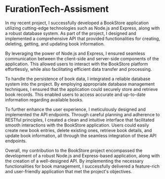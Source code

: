 # FurationTech-Assisment
In my recent project, I successfully developed a BookStore application utilizing cutting-edge technologies such as Node.js and Express, along with a robust database system. As part of the project, I designed and implemented a comprehensive API that provided functionalities for creating, deleting, getting, and updating book information.

By leveraging the power of Node.js and Express, I ensured seamless communication between the client-side and server-side components of the application. This allowed users to interact with the BookStore platform effortlessly, while also facilitating efficient data transfer and processing.

To handle the persistence of book data, I integrated a reliable database system into the project. By employing appropriate database management techniques, I ensured that the application could securely store and retrieve book records. This enabled users to access accurate and up-to-date information regarding available books.

To further enhance the user experience, I meticulously designed and implemented the API endpoints. Through careful planning and adherence to RESTful principles, I created a clean and intuitive interface that facilitated smooth interactions with the BookStore application. Users could easily create new book entries, delete existing ones, retrieve book details, and update book information, all through the seamless integration of these API endpoints.

Overall, my contribution to the BookStore project encompassed the development of a robust Node.js and Express-based application, along with the creation of a well-designed API. By implementing the necessary functionalities for book management, I successfully delivered a feature-rich and user-friendly application that met the project's objectives.
